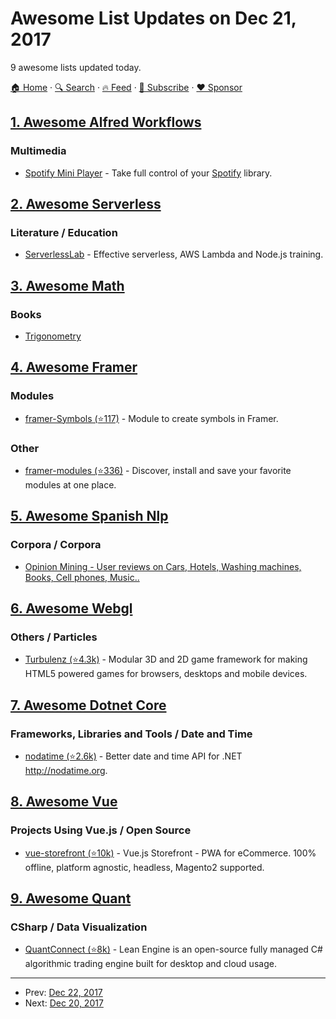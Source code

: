 # Awesome List Updates on Dec 21, 2017

9 awesome lists updated today.

[🏠 Home](/README.md) · [🔍 Search](https://www.trackawesomelist.com/search/) · [🔥 Feed](https://www.trackawesomelist.com/rss.xml) · [📮 Subscribe](https://trackawesomelist.us17.list-manage.com/subscribe?u=d2f0117aa829c83a63ec63c2f&id=36a103854c) · [❤️  Sponsor](https://github.com/sponsors/theowenyoung)



## [1. Awesome Alfred Workflows](/content/alfred-workflows/awesome-alfred-workflows/README.md)

### Multimedia

*   [Spotify Mini Player](http://alfred-spotify-mini-player.com) - Take full control of your [Spotify](https://www.spotify.com) library.

## [2. Awesome Serverless](/content/pmuens/awesome-serverless/README.md)

### Literature / Education

*   [ServerlessLab](https://serverlesslab.com) - Effective serverless, AWS Lambda and Node.js training.

## [3. Awesome Math](/content/rossant/awesome-math/README.md)

### Books

*   [Trigonometry](http://www.mecmath.net/trig/trigbook.pdf)

## [4. Awesome Framer](/content/podo/awesome-framer/README.md)

### Modules

*   [framer-Symbols (⭐117)](https://github.com/der-lukas/framer-Symbols) - Module to create symbols in Framer.

### Other

*   [framer-modules (⭐336)](https://github.com/kysely/framer-modules) - Discover, install and save your favorite modules at one place.

## [5. Awesome Spanish Nlp](/content/dav009/awesome-spanish-nlp/README.md)

### Corpora / Corpora

*   [Opinion Mining - User reviews on Cars, Hotels, Washing machines, Books, Cell phones, Music..](https://www.sfu.ca/\~mtaboada/SFU_Review_Corpus.html)

## [6. Awesome Webgl](/content/sjfricke/awesome-webgl/README.md)

### Others / Particles

*   [Turbulenz (⭐4.3k)](https://github.com/turbulenz/turbulenz_engine) - Modular 3D and 2D game framework for making HTML5 powered games for browsers, desktops and mobile devices.

## [7. Awesome Dotnet Core](/content/thangchung/awesome-dotnet-core/README.md)

### Frameworks, Libraries and Tools / Date and Time

*   [nodatime (⭐2.6k)](https://github.com/nodatime/nodatime) - Better date and time API for .NET <http://nodatime.org>.

## [8. Awesome Vue](/content/vuejs/awesome-vue/README.md)

### Projects Using Vue.js / Open Source

*   [vue-storefront (⭐10k)](https://github.com/DivanteLtd/vue-storefront) - Vue.js Storefront - PWA for eCommerce. 100% offline, platform agnostic, headless, Magento2 supported.

## [9. Awesome Quant](/content/wilsonfreitas/awesome-quant/README.md)

### CSharp / Data Visualization

*   [QuantConnect (⭐8k)](https://github.com/QuantConnect/Lean) - Lean Engine is an open-source fully managed C# algorithmic trading engine built for desktop and cloud usage.

---

- Prev: [Dec 22, 2017](/content/2017/12/22/README.md)
- Next: [Dec 20, 2017](/content/2017/12/20/README.md)